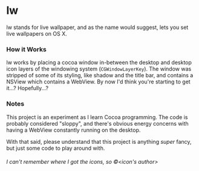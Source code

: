 # lw
lw stands for live wallpaper, and as the name would suggest, lets you set live wallpapers on OS X.

### How it Works
lw works by placing a cocoa window in-between the desktop and desktop icon layers of the windowing system (`CGWindowLayerKey`). 
The window was stripped of some of its styling, like shadow and the title bar, and contains a NSView which contains a WebView. By now
I'd think you're starting to get it...? Hopefully...?

### Notes
This project is an experiment as I learn Cocoa programming. The code is probably considered "sloppy", and there's 
obvious energy concerns with having a WebView constantly running on the desktop. 

With that said, please understand that this project is anything *super* fancy, but just some code to play around with.

###### I can't remember where I got the icons, so &copy;\<icon's author>
